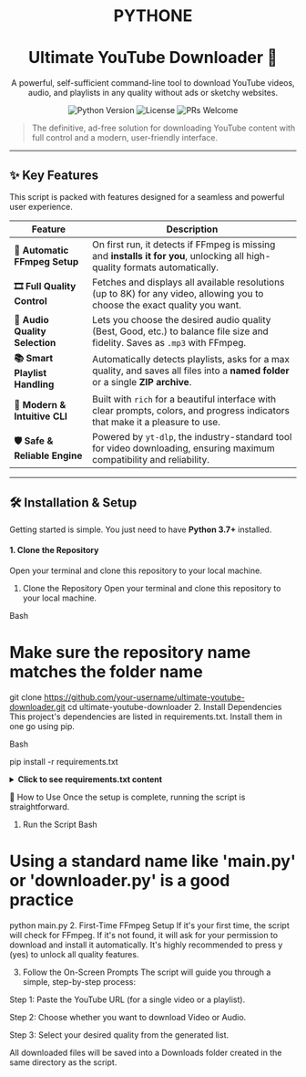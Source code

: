 <h1 align="center"> PYTHONE </h1>

<h1 align="center">
  Ultimate YouTube Downloader 🐍
</h1>

<p align="center">
  A powerful, self-sufficient command-line tool to download YouTube videos, audio, and playlists in any quality without ads or sketchy websites.
</p>

<p align="center">
  <img alt="Python Version" src="https://img.shields.io/badge/python-3.7+-blue.svg">
  <img alt="License" src="https://img.shields.io/badge/license-MIT-green.svg">
  <img alt="PRs Welcome" src="https://img.shields.io/badge/PRs-welcome-brightgreen.svg">
</p>

> The definitive, ad-free solution for downloading YouTube content with full control and a modern, user-friendly interface.



---

## ✨ Key Features

This script is packed with features designed for a seamless and powerful user experience.

| Feature                      | Description                                                                                                                              |
| ---------------------------- | ---------------------------------------------------------------------------------------------------------------------------------------- |
| **🤖 Automatic FFmpeg Setup** | On first run, it detects if FFmpeg is missing and **installs it for you**, unlocking all high-quality formats automatically.               |
| **🎞️ Full Quality Control** | Fetches and displays all available resolutions (up to 8K) for any video, allowing you to choose the exact quality you want.          |
| **🎵 Audio Quality Selection** | Lets you choose the desired audio quality (Best, Good, etc.) to balance file size and fidelity. Saves as `.mp3` with FFmpeg.      |
| **📚 Smart Playlist Handling** | Automatically detects playlists, asks for a max quality, and saves all files into a **named folder** or a single **ZIP archive**.    |
| **💅 Modern & Intuitive CLI** | Built with `rich` for a beautiful interface with clear prompts, colors, and progress indicators that make it a pleasure to use.      |
| **🛡️ Safe & Reliable Engine** | Powered by `yt-dlp`, the industry-standard tool for video downloading, ensuring maximum compatibility and reliability.                 |

---

## 🛠️ Installation & Setup

Getting started is simple. You just need to have **Python 3.7+** installed.

#### **1. Clone the Repository**
Open your terminal and clone this repository to your local machine.

1. Clone the Repository
Open your terminal and clone this repository to your local machine.

Bash

# Make sure the repository name matches the folder name
git clone https://github.com/your-username/ultimate-youtube-downloader.git
cd ultimate-youtube-downloader
2. Install Dependencies
This project's dependencies are listed in requirements.txt. Install them in one go using pip.

Bash

pip install -r requirements.txt
<details>
<summary><b>Click to see requirements.txt content</b></summary>

Plaintext

# requirements.txt
yt-dlp
rich
requests
py7zr
</details>

🚀 How to Use
Once the setup is complete, running the script is straightforward.

1. Run the Script
Bash

# Using a standard name like 'main.py' or 'downloader.py' is a good practice
python main.py
2. First-Time FFmpeg Setup
If it's your first time, the script will check for FFmpeg. If it's not found, it will ask for your permission to download and install it automatically. It's highly recommended to press y (yes) to unlock all quality features.

3. Follow the On-Screen Prompts
The script will guide you through a simple, step-by-step process:

Step 1: Paste the YouTube URL (for a single video or a playlist).

Step 2: Choose whether you want to download Video or Audio.

Step 3: Select your desired quality from the generated list.

All downloaded files will be saved into a Downloads folder created in the same directory as the script.






